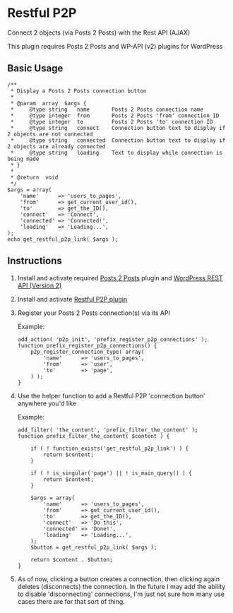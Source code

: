 Restful P2P
===================

Connect 2 objects (via Posts 2 Posts) with the Rest API (AJAX)

This plugin requires Posts 2 Posts and WP-API (v2) plugins for WordPress

## Basic Usage
```
/**
 * Display a Posts 2 Posts connection button
 *
 * @param  array  $args {
 *     @type string   name       Posts 2 Posts connection name
 *     @type integer  from       Posts 2 Posts 'from' connection ID
 *     @type integer  to         Posts 2 Posts 'to' connection ID
 *     @type string   connect    Connection button text to display if 2 objects are not connected
 *     @type string   connected  Connection button text to display if 2 objects are already connected
 *	   @type string   loading    Text to display while connection is being made
 * }
 *
 * @return	void
 */
$args = array(
    'name'      => 'users_to_pages',
    'from'      => get_current_user_id(),
    'to'        => get_the_ID(),
    'connect'   => 'Connect',
    'connected' => 'Connected!',
    'loading'   => 'Loading...',
);
echo get_restful_p2p_link( $args );
```

## Instructions

1. Install and activate required [Posts 2 Posts](https://wordpress.org/plugins/posts-to-posts/) plugin and [WordPress REST API (Version 2)](https://wordpress.org/plugins/rest-api/)
1. Install and activate [Restful P2P plugin](https://github.com/JiveDig/restful-p2p/)
1. Register your Posts 2 Posts connection(s) via its API

	Example:
	```
	add_action( 'p2p_init', 'prefix_register_p2p_connections' );
	function prefix_register_p2p_connections() {
	    p2p_register_connection_type( array(
			'name'		=> 'users_to_pages',
			'from'		=> 'user',
			'to'		=> 'page',
	    ) );
	}
	```
1. Use the helper function to add a Restful P2P 'connection button' anywhere you'd like

	Example:
	```
	add_filter( 'the_content', 'prefix_filter_the_content' );
	function prefix_filter_the_content( $content ) {

	    if ( ! function_exists('get_restful_p2p_link') ) {
	        return $content;
	    }

	    if ( ! is_singular('page') || ! is_main_query() ) {
	        return $content;
	    }

	    $args = array(
	        'name'      => 'users_to_pages',
	        'from'      => get_current_user_id(),
	        'to'        => get_the_ID(),
	        'connect'   => 'Do this',
	        'connected' => 'Done!',
	        'loading'   => 'Loading...',
	    );
	    $button = get_restful_p2p_link( $args );

	    return $content . $button;
	}
	```
1. As of now, clicking a button creates a connection, then clicking again deletes (disconnects) the connection. In the future I may add the ability to disable 'disconnecting' connections, I'm just not sure how many use cases there are for that sort of thing.